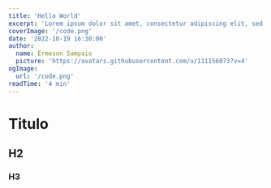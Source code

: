 ```yaml
---
title: 'Hello World'
excerpt: 'Lorem ipsum dolor sit amet, consectetur adipiscing elit, sed do eiusmod tempor incididunt ut labore et dolore magna aliqua. Praesent elementum facilisis leo vel fringilla est ullamcorper eget. At imperdiet dui accumsan sit amet nulla facilities morbi tempus.'
coverImage: '/code.png'
date: '2022-10-19 16:30:00'
author:
  name: Ermeson Sampaio
  picture: 'https://avatars.githubusercontent.com/u/111156073?v=4'
ogImage:
  url: '/code.png'
readTime: '4 min'
---
```


# Titulo

## H2


### H3
